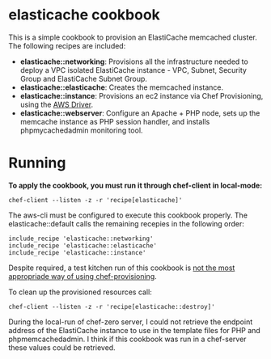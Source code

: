 
# elasticache cookbook
This is a simple cookbook to provision an ElastiCache memcached cluster.
The following recipes are included:

 - **elasticache::networking**: Provisions all the infrastructure needed to deploy a VPC isolated ElastiCache instance - VPC, Subnet, Security Group and ElastiCache Subnet Group.
 - **elasticache::elasticache**: Creates the memcached instance.
 - **elasticache::instance**: Provisions an ec2 instance via Chef Provisioning, using the [AWS Driver](https://docs.chef.io/provisioning_aws.html).
 - **elasticache::webserver**: Configure an Apache + PHP node, sets up the memcache instance as PHP session handler, and installs phpmycachedadmin monitoring tool.
 


# Running

**To apply the cookbook, you must run it through chef-client in local-mode:**

    chef-client --listen -z -r 'recipe[elasticache]'

The aws-cli must be configured to execute this cookbook properly.
The elasticache::default calls the remaining recepies in the following order:

    include_recipe 'elasticache::networking'
    include_recipe 'elasticache::elasticache'
    include_recipe 'elasticache::instance'

Despite required, a test kitchen run of this cookbook is [not the most appropriade way of using chef-provisioning](https://stackoverflow.com/questions/44919724/unable-to-load-provisioning-aws-driver-when-running-chef-test-kitchen).

To clean up the provisioned resources call:

    chef-client --listen -z -r 'recipe[elasticache::destroy]'

During the local-run of chef-zero server, I could not retrieve the endpoint address of the ElastiCache instance to use in the template files for PHP and phpmemcachedadmin. I think if this cookbook was run in a chef-server these values could be retrieved.
